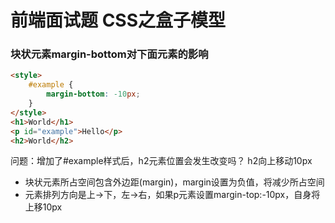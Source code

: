 # 前端面试题 CSS之盒子模型

### 块状元素margin-bottom对下面元素的影响
```html
<style> 
    #example {
        margin-bottom: -10px;
    }
</style>
<h1>World</h1>
<p id="example">Hello</p>
<h2>World</h2>
```
问题：增加了#example样式后，h2元素位置会发生改变吗？ h2向上移动10px

* 块状元素所占空间包含外边距(margin)，margin设置为负值，将减少所占空间
* 元素排列方向是上->下，左->右，如果p元素设置margin-top:-10px，自身将上移10px